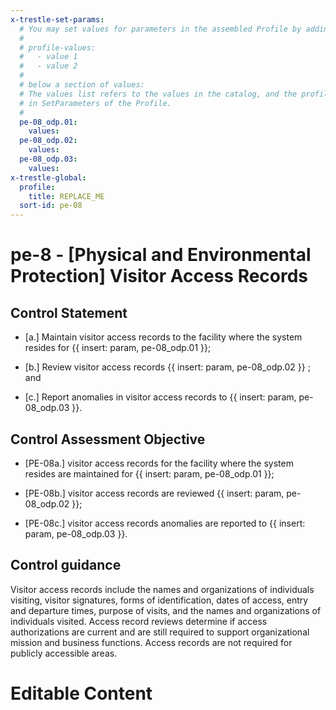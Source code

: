 ```yaml
---
x-trestle-set-params:
  # You may set values for parameters in the assembled Profile by adding
  #
  # profile-values:
  #   - value 1
  #   - value 2
  #
  # below a section of values:
  # The values list refers to the values in the catalog, and the profile-values represent values
  # in SetParameters of the Profile.
  #
  pe-08_odp.01:
    values:
  pe-08_odp.02:
    values:
  pe-08_odp.03:
    values:
x-trestle-global:
  profile:
    title: REPLACE_ME
  sort-id: pe-08
---
```


# pe-8 - \[Physical and Environmental Protection\] Visitor Access Records

## Control Statement

- \[a.\] Maintain visitor access records to the facility where the system resides for {{ insert: param, pe-08_odp.01 }};

- \[b.\] Review visitor access records {{ insert: param, pe-08_odp.02 }} ; and

- \[c.\] Report anomalies in visitor access records to {{ insert: param, pe-08_odp.03 }}.

## Control Assessment Objective

- \[PE-08a.\] visitor access records for the facility where the system resides are maintained for {{ insert: param, pe-08_odp.01 }};

- \[PE-08b.\] visitor access records are reviewed {{ insert: param, pe-08_odp.02 }};

- \[PE-08c.\] visitor access records anomalies are reported to {{ insert: param, pe-08_odp.03 }}.

## Control guidance

Visitor access records include the names and organizations of individuals visiting, visitor signatures, forms of identification, dates of access, entry and departure times, purpose of visits, and the names and organizations of individuals visited. Access record reviews determine if access authorizations are current and are still required to support organizational mission and business functions. Access records are not required for publicly accessible areas.

# Editable Content

<!-- Make additions and edits below -->
<!-- The above represents the contents of the control as received by the profile, prior to additions. -->
<!-- If the profile makes additions to the control, they will appear below. -->
<!-- The above markdown may not be edited but you may edit the content below, and/or introduce new additions to be made by the profile. -->
<!-- If there is a yaml header at the top, parameter values may be edited. Use --set-parameters to incorporate the changes during assembly. -->
<!-- The content here will then replace what is in the profile for this control, after running profile-assemble. -->
<!-- The current profile has no added parts for this control, but you may add new ones here. -->
<!-- Each addition must have a heading either of the form ## Control my_addition_name -->
<!-- or ## Part a. (where the a. refers to one of the control statement labels.) -->
<!-- "## Control" parts are new parts added after the statement part. -->
<!-- "## Part" parts are new parts added into the top-level statement part with that label. -->
<!-- Subparts may be added with nested hash levels of the form ### My Subpart Name -->
<!-- underneath the parent ## Control or ## Part being added -->
<!-- See https://ibm.github.io/compliance-trestle/tutorials/ssp_profile_catalog_authoring/ssp_profile_catalog_authoring for guidance. -->
